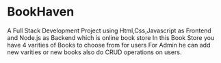 # BookHaven
A Full Stack Development Project using Html,Css,Javascript as Frontend and Node.js as Backend which is online book store
In this Book Store you have 4 varities of Books to choose from for users
For Admin he can add new varities or new books also do CRUD operations on users.
